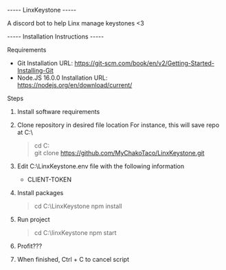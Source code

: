 ----- LinxKeystone -----

A discord bot to help Linx manage keystones <3

----- Installation Instructions -----

Requirements
  - Git
    Installation URL: https://git-scm.com/book/en/v2/Getting-Started-Installing-Git
  - Node.JS 16.0.0
    Installation URL: https://nodejs.org/en/download/current/

Steps
1. Install software requirements
2. Clone repository in desired file location
   For instance, this will save repo at C:\

   > cd C:\
   > git clone https://github.com/MyChakoTaco/LinxKeystone.git

3. Edit C:\LinxKeystone\.env file with the following information

   - CLIENT-TOKEN

4. Install packages

   > cd C:\LinxKeystone
   > npm install

5. Run project

   > cd C:\linxKeystone
   > npm start

6. Profit???
7. When finished, Ctrl + C to cancel script